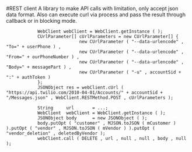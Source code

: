 #REST client
A library to make API calls with limitation, only accept json data format.
Also can execute curl via process and pass the result through callback or in blocking mode.

```
			WebClient webClient = WebClient.getInstance ( );
			CUrlParameter[] cUrlParameters = new CUrlParameter[] {
							new CUrlParameter ( "--data-urlencode" , "To=" + userPhone ) ,
							new CUrlParameter ( "--data-urlencode" , "From=" + ourPhoneNumber ) ,
							new CUrlParameter ( "--data-urlencode" , "Body=" + messagePart ) ,
							new CUrlParameter ( "-u" , accountSid + ":" + authToken )
			};
			JSONObject res = webClient.cUrl ( "https://api.twilio.com/2010-04-01/Accounts/" + accountSid + "/Messages.json" , WebClient.RESTMethod.POST , cUrlParameters );
```

```
			String     url       = ...;
			WebClient  webClient = WebClient.getInstance ( );
			JSONObject body      = new JSONObject ( );
			body.putOpt ( "customer" , MJSON.toJSON ( mCustomer ) ).putOpt ( "vendor" , MJSON.toJSON ( mVendor ) ).putOpt ( "vendor_deletion" , deletedByVendor );
			webClient.call ( DELETE , url , null , null , body , null );
```
